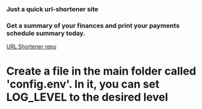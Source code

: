 <h3>Just a quick url-shortener site</h3>
<h3>Get a summary of your finances and print your payments schedule summary today.</h3>

<p><a href="https://github.com/joveuh/url-shortener">URL Shortener repo</a></p>
<p><h1>Create a file in the main folder called 'config.env'. In it, you can set LOG_LEVEL to the desired level</h1></p>